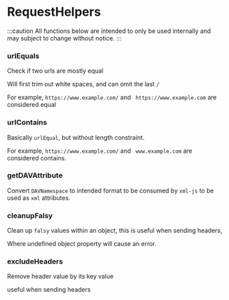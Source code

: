 # RequestHelpers

:::caution
All functions below are intended to only be used internally
and may subject to change without notice.
:::

### urlEquals

Check if two urls are mostly equal

Will first trim out white spaces, and can omit the last `/`

For example, `https://www.example.com/` and ` https://www.example.com` are considered equal

### urlContains

Basically `urlEqual`, but without length constraint.

For example, `https://www.example.com/` and ` www.example.com` are considered contains.

### getDAVAttribute

Convert `DAVNamespace` to intended format to be consumed by `xml-js` to be used as `xml` attributes.

### cleanupFalsy

Clean up `falsy` values within an object, this is useful when sending headers,

Where undefined object property will cause an error.

### excludeHeaders

Remove header value by its key value

useful when sending headers
